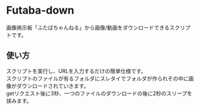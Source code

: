 # Futaba-down

画像掲示板「ふたばちゃんねる」から画像/動画をダウンロードできるスクリプトです。  

## 使い方
スクリプトを実行し、URLを入力するだけの簡単仕様です。  
スクリプトのファイルが有るフォルダにスレタイでフォルダが作られその中に画像がダウンロードされていきます。  
getリクエスト後に3秒、一つのファイルのダウンロードの後に2秒のスリープを挟みます。  
